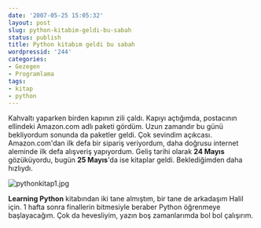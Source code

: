 ```yaml
---
date: '2007-05-25 15:05:32'
layout: post
slug: python-kitabim-geldi-bu-sabah
status: publish
title: Python kitabım geldi bu sabah
wordpressid: '244'
categories:
- Gezegen
- Programlama
tags:
- kitap
- python
---
```


Kahvaltı yaparken birden kapının zili çaldı. Kapıyı açtığımda, postacının ellindeki Amazon.com adlı paketi gördüm.  Uzun zamandır bu günü bekliyordum sonunda da paketler geldi. Çok sevindim açıkcası. Amazon.com'dan ilk defa bir sipariş veriyordum, daha doğrusu internet aleminde ilk defa alışveriş yapıyordum. Geliş tarihi olarak **24 Mayıs** gözüküyordu, bugün **25 Mayıs**'da ise kitaplar geldi. Beklediğimden daha hızlıydı.

![pythonkitap1.jpg](http://arsln.org/image/pythonkitap1.jpg)

**Learning Python** kitabından iki tane almıştım, bir tane de arkadaşım Halil için. 1 hafta sonra finallerin bitmesiyle beraber Python öğrenmeye başlayacağım. Çok da hevesliyim, yazın boş zamanlarımda bol bol çalışırım.
